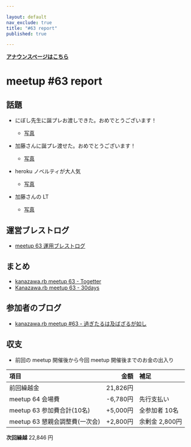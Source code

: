 ```yaml
---

layout: default
nav_exclude: true
title: "#63 report"
published: true

---
```


<div style="text-align: left;"><a href="../"><strong>アナウンスページはこちら</strong></a></div>

# meetup #63 report

## 話題

* にぼし先生に誕プレお渡しできた。おめでとうございます！
  + [写真](https://www.instagram.com/p/Bbnp3Qflp9_/)

* 加藤さんに誕プレ渡せた。おめでとうございます！
  + [写真](https://www.instagram.com/p/Bbn2otEFD03/)

* heroku ノベルティが大人気
  + [写真](https://www.instagram.com/p/Bbn2-fSla1Q/)

* 加藤さんの LT
  + [写真](https://www.instagram.com/p/BboA3nTlGrR/)

## 運営ブレストログ

* [meetup 63 運用ブレストログ](https://github.com/kanazawarb/meetup/wiki/meetup-63-%E9%81%8B%E7%94%A8%E3%83%96%E3%83%AC%E3%82%B9%E3%83%88%E3%83%AD%E3%82%B0)

## まとめ

* [kanazawa.rb meetup 63 - Togetter](https://togetter.com/li/1172965)
* [Kanazawa.rb meetup 63 - 30days](http://30d.jp/kzrb/53)

## 参加者のブログ

* [kanazawa\.rb meetup \#63 \- 過ぎたるは及ばざるが如し](http://cotton-desu.hatenablog.com/entry/2017/11/19/214217)

## 収支

* 前回の meetup 開催後から今回 meetup 開催後までのお金の出入り

|項目                           |金額         |補足                                               |
|:------------------------------|------------:|:--------------------------------------------------|
| 前回繰越金                    |    21,826円 |                                                   |
| meetup 64 会場費              |    -6,780円 | 先行支払い                                        |
| meetup 63 参加費合計(10名)    |   +5,000円 | 全参加者 10名                                       |
| meetup 63 懇親会調整費(一次会)|     +2,800円 | 余剰金 2,800円                                     |

**次回繰越**  22,846 円
